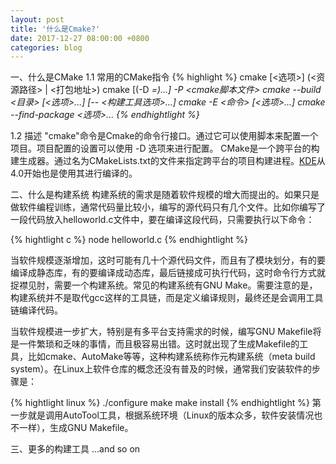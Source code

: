 ```yaml
---
layout: post
title: '什么是Cmake?'
date: 2017-12-27 08:00:00 +0800
categories: blog
---
```


一、什么是CMake
1.1 常用的CMake指令
{% highlight %}
cmake [<选项>] (<资源路径> | <打包地址>)
cmake [(-D <var>=<value>)...] -P <cmake脚本文件>
cmake --build <目录> [<选项>...] [-- <构建工具选项>...]
cmake -E <命令> [<选项>...]
cmake --find-package <选项>...
{% endhightlight %}

1.2 描述
"cmake"命令是Cmake的命令行接口。通过它可以使用脚本来配置一个项目。项目配置的设置可以使用 -D 选项来进行配置。
CMake是一个跨平台的构建生成器。通过名为CMakeLists.txt的文件来指定跨平台的项目构建进程。[KDE]从4.0开始也是使用其进行编译的。

二、什么是构建系统
构建系统的需求是随着软件规模的增大而提出的。如果只是做软件编程训练，通常代码量比较小，编写的源代码只有几个文件。比如你编写了一段代码放入helloworld.c文件中，要在编译这段代码，只需要执行以下命令：

{% hightlight c %}
node helloworld.c
{% endhightlight %}

当软件规模逐渐增加，这时可能有几十个源代码文件，而且有了模块划分，有的要编译成静态库，有的要编译成动态库，最后链接成可执行代码，这时命令行方式就捉襟见肘，需要一个构建系统。常见的构建系统有GNU Make。需要注意的是，构建系统并不是取代gcc这样的工具链，而是定义编译规则，最终还是会调用工具链编译代码。

当软件规模进一步扩大，特别是有多平台支持需求的时候，编写GNU Makefile将是一件繁琐和乏味的事情，而且极容易出错。这时就出现了生成Makefile的工具，比如cmake、AutoMake等等，这种构建系统称作元构建系统（meta build system）。在Linux上软件仓库的概念还没有普及的时候，通常我们安装软件的步骤是：

{% hightlight linux %}
./configure
make
make install
{% endhightlight %}
第一步就是调用AutoTool工具，根据系统环境（Linux的版本众多，软件安装情况也不一样），生成GNU Makefile。

三、更多的构建工具
...and so on

[home page]:https://cmake.org
[Wiki]:https://cmake.org/Wiki/CMake_FAQ
[doc]:https://cmake.org/documentation
[mail]:https://cmake.org/mailing-lists
[KDE]:https://baike.baidu.com/item/KDE/5108022?fr=aladdin
[xmake]:http://xmake.io/cn/
[lua]:https://baike.baidu.com/item/lua/7570719?fr=aladdin